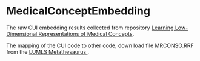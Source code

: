 # MedicalConceptEmbedding
The raw CUI embedding results collected from repository <a href="https://github.com/clinicalml/embeddings">Learning Low-Dimensional Representations of Medical Concepts</a>.  

The mapping of the CUI code to other code, down load file MRCONSO.RRF from the <a href="https://www.nlm.nih.gov/research/umls/licensedcontent/umlsknowledgesources.html "> LUMLS Metathesaurus </a>. 
 

